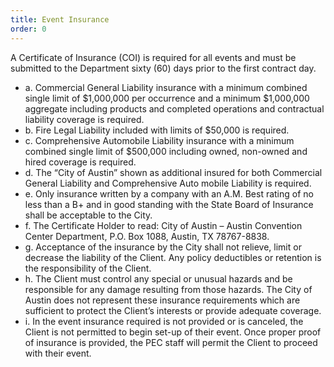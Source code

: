 ```yaml
---
title: Event Insurance
order: 0
---
```


A Certificate of Insurance (COI) is required for all events and must be submitted to the Department sixty (60) days prior to the first contract day. 

- a. Commercial General Liability insurance with a minimum combined single limit of $1,000,000 per occurrence and a minimum $1,000,000 aggregate including products and completed operations and contractual liability coverage is required.
- b. Fire Legal Liability included with limits of $50,000 is required.
- c. Comprehensive Automobile Liability insurance with a minimum combined single limit of $500,000 including owned, non-owned and hired coverage is required.
- d. The “City of Austin” shown as additional insured for both Commercial General Liability and Comprehensive Auto mobile Liability is required.
- e. Only insurance written by a company with an A.M. Best rating of no less than a B+ and in good standing with the State Board of Insurance shall be acceptable to the City.
- f. The Certificate Holder to read: City of Austin – Austin Convention Center Department, P.O. Box 1088, Austin, TX 78767-8838.
- g. Acceptance of the insurance by the City shall not relieve, limit or decrease the liability of the Client. Any policy deductibles or retention is the responsibility of the Client.
- h. The Client must control any special or unusual hazards and be responsible for any damage resulting from those hazards. The City of Austin does not represent these insurance requirements which are sufficient to protect the Client’s interests or provide adequate coverage.
- i. In the event insurance required is not provided or is canceled, the Client is not permitted to begin set-up of their event. Once proper proof of insurance is provided, the PEC staff will permit the Client to proceed with their event.
